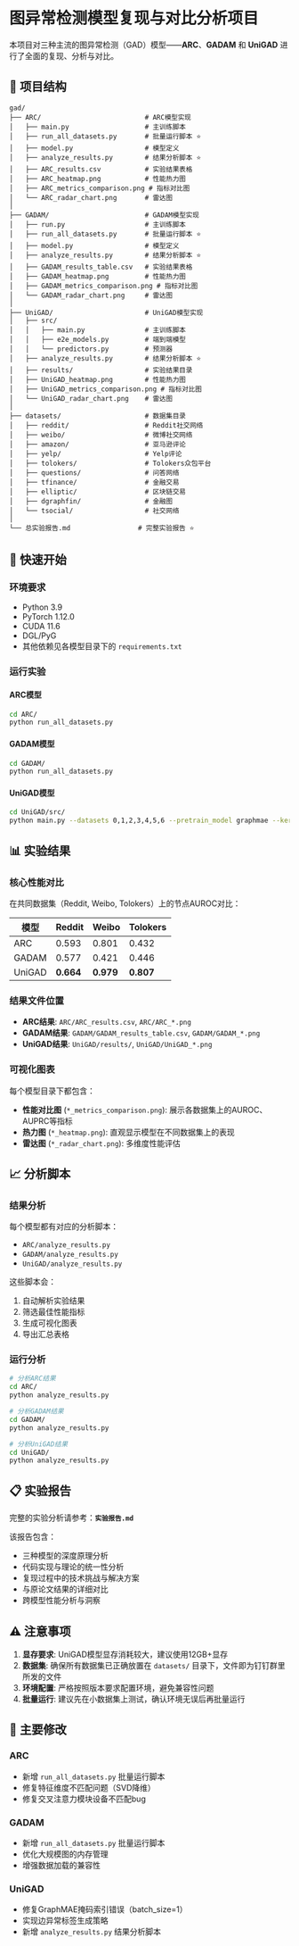 # 图异常检测模型复现与对比分析项目

本项目对三种主流的图异常检测（GAD）模型——**ARC**、**GADAM** 和 **UniGAD** 进行了全面的复现、分析与对比。

## 📁 项目结构

```
gad/
├── ARC/                          # ARC模型实现
│   ├── main.py                   # 主训练脚本
│   ├── run_all_datasets.py       # 批量运行脚本 ⭐
│   ├── model.py                  # 模型定义
│   ├── analyze_results.py        # 结果分析脚本 ⭐
│   ├── ARC_results.csv           # 实验结果表格
│   ├── ARC_heatmap.png           # 性能热力图
│   ├── ARC_metrics_comparison.png # 指标对比图
│   └── ARC_radar_chart.png       # 雷达图
│
├── GADAM/                        # GADAM模型实现
│   ├── run.py                    # 主训练脚本
│   ├── run_all_datasets.py       # 批量运行脚本 ⭐
│   ├── model.py                  # 模型定义
│   ├── analyze_results.py        # 结果分析脚本 ⭐
│   ├── GADAM_results_table.csv   # 实验结果表格
│   ├── GADAM_heatmap.png         # 性能热力图
│   ├── GADAM_metrics_comparison.png # 指标对比图
│   └── GADAM_radar_chart.png     # 雷达图
│
├── UniGAD/                       # UniGAD模型实现
│   ├── src/
│   │   ├── main.py               # 主训练脚本
│   │   ├── e2e_models.py         # 端到端模型
│   │   └── predictors.py         # 预测器
│   ├── analyze_results.py        # 结果分析脚本 ⭐
│   ├── results/                  # 实验结果目录
│   ├── UniGAD_heatmap.png        # 性能热力图
│   ├── UniGAD_metrics_comparison.png # 指标对比图
│   └── UniGAD_radar_chart.png    # 雷达图
│
├── datasets/                     # 数据集目录
│   ├── reddit/                   # Reddit社交网络
│   ├── weibo/                    # 微博社交网络
│   ├── amazon/                   # 亚马逊评论
│   ├── yelp/                     # Yelp评论
│   ├── tolokers/                 # Tolokers众包平台
│   ├── questions/                # 问答网络
│   ├── tfinance/                 # 金融交易
│   ├── elliptic/                 # 区块链交易
│   ├── dgraphfin/                # 金融图
│   └── tsocial/                  # 社交网络
│
└── 总实验报告.md                 # 完整实验报告 ⭐
```

## 🚀 快速开始

### 环境要求
- Python 3.9
- PyTorch 1.12.0
- CUDA 11.6
- DGL/PyG
- 其他依赖见各模型目录下的 `requirements.txt`

### 运行实验

#### ARC模型
```bash
cd ARC/
python run_all_datasets.py
```

#### GADAM模型
```bash
cd GADAM/
python run_all_datasets.py
```

#### UniGAD模型
```bash
cd UniGAD/src/
python main.py --datasets 0,1,2,3,4,5,6 --pretrain_model graphmae --kernels bwgnn,gcn --lr 5e-4 --save_model --epoch_pretrain 50 --batch_size 1 --khop 1 --epoch_ft 300 --lr_ft 0.003 --final_mlp_layers 3 --cross_modes ne2ne --metric AUROC --trials 1
```

## 📊 实验结果

### 核心性能对比
在共同数据集（Reddit, Weibo, Tolokers）上的节点AUROC对比：

| 模型 | Reddit | Weibo | Tolokers |
|------|--------|-------|----------|
| ARC | 0.593 | 0.801 | 0.432 |
| GADAM | 0.577 | 0.421 | 0.446 |
| UniGAD | **0.664** | **0.979** | **0.807** |

### 结果文件位置
- **ARC结果**: `ARC/ARC_results.csv`, `ARC/ARC_*.png`
- **GADAM结果**: `GADAM/GADAM_results_table.csv`, `GADAM/GADAM_*.png`
- **UniGAD结果**: `UniGAD/results/`, `UniGAD/UniGAD_*.png`

### 可视化图表
每个模型目录下都包含：
- **性能对比图** (`*_metrics_comparison.png`): 展示各数据集上的AUROC、AUPRC等指标
- **热力图** (`*_heatmap.png`): 直观显示模型在不同数据集上的表现
- **雷达图** (`*_radar_chart.png`): 多维度性能评估

## 📈 分析脚本

### 结果分析
每个模型都有对应的分析脚本：
- `ARC/analyze_results.py`
- `GADAM/analyze_results.py`
- `UniGAD/analyze_results.py`

这些脚本会：
1. 自动解析实验结果
2. 筛选最佳性能指标
3. 生成可视化图表
4. 导出汇总表格

### 运行分析
```bash
# 分析ARC结果
cd ARC/
python analyze_results.py

# 分析GADAM结果
cd GADAM/
python analyze_results.py

# 分析UniGAD结果
cd UniGAD/
python analyze_results.py
```

## 📋 实验报告

完整的实验分析请参考：**`实验报告.md`**

该报告包含：
- 三种模型的深度原理分析
- 代码实现与理论的统一性分析
- 复现过程中的技术挑战与解决方案
- 与原论文结果的详细对比
- 跨模型性能分析与洞察

## ⚠️ 注意事项

1. **显存要求**: UniGAD模型显存消耗较大，建议使用12GB+显存
2. **数据集**: 确保所有数据集已正确放置在 `datasets/` 目录下，文件即为钉钉群里所发的文件
3. **环境配置**: 严格按照版本要求配置环境，避免兼容性问题
4. **批量运行**: 建议先在小数据集上测试，确认环境无误后再批量运行

## 🔧 主要修改

### ARC
- 新增 `run_all_datasets.py` 批量运行脚本
- 修复特征维度不匹配问题（SVD降维）
- 修复交叉注意力模块设备不匹配bug

### GADAM  
- 新增 `run_all_datasets.py` 批量运行脚本
- 优化大规模图的内存管理
- 增强数据加载的兼容性

### UniGAD
- 修复GraphMAE掩码索引错误（batch_size=1）
- 实现边异常标签生成策略
- 新增 `analyze_results.py` 结果分析脚本
